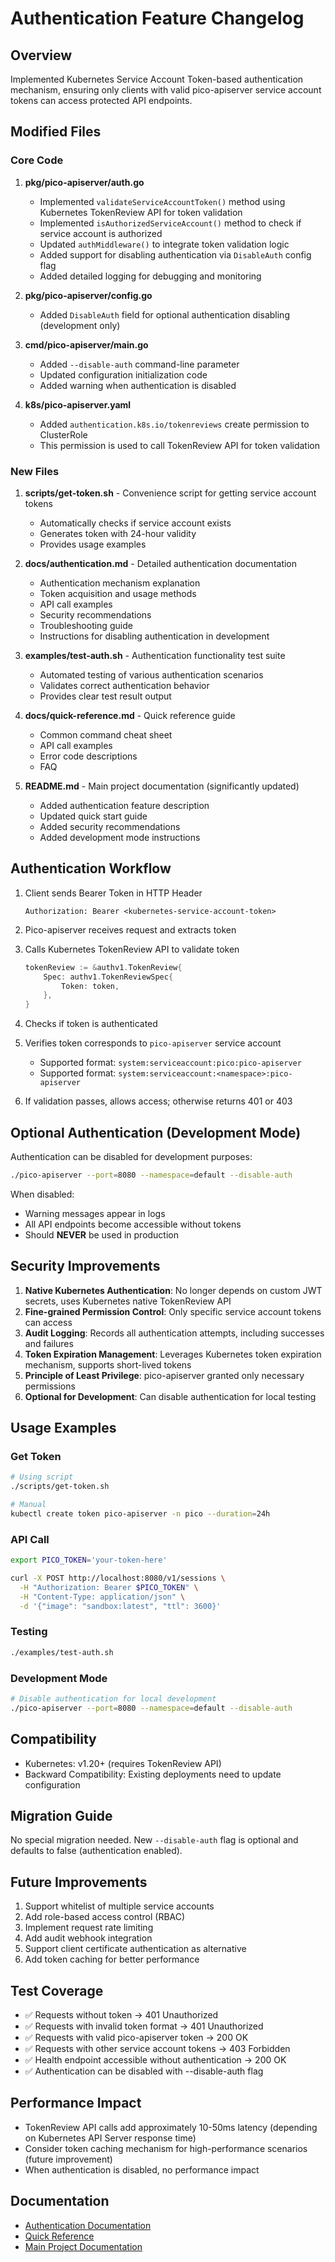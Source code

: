 # Authentication Feature Changelog

## Overview

Implemented Kubernetes Service Account Token-based authentication mechanism, ensuring only clients with valid pico-apiserver service account tokens can access protected API endpoints.

## Modified Files

### Core Code

1. **pkg/pico-apiserver/auth.go**
   - Implemented `validateServiceAccountToken()` method using Kubernetes TokenReview API for token validation
   - Implemented `isAuthorizedServiceAccount()` method to check if service account is authorized
   - Updated `authMiddleware()` to integrate token validation logic
   - Added support for disabling authentication via `DisableAuth` config flag
   - Added detailed logging for debugging and monitoring

2. **pkg/pico-apiserver/config.go**
   - Added `DisableAuth` field for optional authentication disabling (development only)

3. **cmd/pico-apiserver/main.go**
   - Added `--disable-auth` command-line parameter
   - Updated configuration initialization code
   - Added warning when authentication is disabled

4. **k8s/pico-apiserver.yaml**
   - Added `authentication.k8s.io/tokenreviews` create permission to ClusterRole
   - This permission is used to call TokenReview API for token validation

### New Files

1. **scripts/get-token.sh** - Convenience script for getting service account tokens
   - Automatically checks if service account exists
   - Generates token with 24-hour validity
   - Provides usage examples

2. **docs/authentication.md** - Detailed authentication documentation
   - Authentication mechanism explanation
   - Token acquisition and usage methods
   - API call examples
   - Security recommendations
   - Troubleshooting guide
   - Instructions for disabling authentication in development

3. **examples/test-auth.sh** - Authentication functionality test suite
   - Automated testing of various authentication scenarios
   - Validates correct authentication behavior
   - Provides clear test result output

4. **docs/quick-reference.md** - Quick reference guide
   - Common command cheat sheet
   - API call examples
   - Error code descriptions
   - FAQ

5. **README.md** - Main project documentation (significantly updated)
   - Added authentication feature description
   - Updated quick start guide
   - Added security recommendations
   - Added development mode instructions

## Authentication Workflow

1. Client sends Bearer Token in HTTP Header
   ```
   Authorization: Bearer <kubernetes-service-account-token>
   ```

2. Pico-apiserver receives request and extracts token

3. Calls Kubernetes TokenReview API to validate token
   ```go
   tokenReview := &authv1.TokenReview{
       Spec: authv1.TokenReviewSpec{
           Token: token,
       },
   }
   ```

4. Checks if token is authenticated

5. Verifies token corresponds to `pico-apiserver` service account
   - Supported format: `system:serviceaccount:pico:pico-apiserver`
   - Supported format: `system:serviceaccount:<namespace>:pico-apiserver`

6. If validation passes, allows access; otherwise returns 401 or 403

## Optional Authentication (Development Mode)

Authentication can be disabled for development purposes:

```bash
./pico-apiserver --port=8080 --namespace=default --disable-auth
```

When disabled:
- Warning messages appear in logs
- All API endpoints become accessible without tokens
- Should **NEVER** be used in production

## Security Improvements

1. **Native Kubernetes Authentication**: No longer depends on custom JWT secrets, uses Kubernetes native TokenReview API
2. **Fine-grained Permission Control**: Only specific service account tokens can access
3. **Audit Logging**: Records all authentication attempts, including successes and failures
4. **Token Expiration Management**: Leverages Kubernetes token expiration mechanism, supports short-lived tokens
5. **Principle of Least Privilege**: pico-apiserver granted only necessary permissions
6. **Optional for Development**: Can disable authentication for local testing

## Usage Examples

### Get Token

```bash
# Using script
./scripts/get-token.sh

# Manual
kubectl create token pico-apiserver -n pico --duration=24h
```

### API Call

```bash
export PICO_TOKEN='your-token-here'

curl -X POST http://localhost:8080/v1/sessions \
  -H "Authorization: Bearer $PICO_TOKEN" \
  -H "Content-Type: application/json" \
  -d '{"image": "sandbox:latest", "ttl": 3600}'
```

### Testing

```bash
./examples/test-auth.sh
```

### Development Mode

```bash
# Disable authentication for local development
./pico-apiserver --port=8080 --namespace=default --disable-auth
```

## Compatibility

- Kubernetes: v1.20+ (requires TokenReview API)
- Backward Compatibility: Existing deployments need to update configuration

## Migration Guide

No special migration needed. New `--disable-auth` flag is optional and defaults to false (authentication enabled).

## Future Improvements

1. Support whitelist of multiple service accounts
2. Add role-based access control (RBAC)
3. Implement request rate limiting
4. Add audit webhook integration
5. Support client certificate authentication as alternative
6. Add token caching for better performance

## Test Coverage

- ✅ Requests without token → 401 Unauthorized
- ✅ Requests with invalid token format → 401 Unauthorized
- ✅ Requests with valid pico-apiserver token → 200 OK
- ✅ Requests with other service account tokens → 403 Forbidden
- ✅ Health endpoint accessible without authentication → 200 OK
- ✅ Authentication can be disabled with --disable-auth flag

## Performance Impact

- TokenReview API calls add approximately 10-50ms latency (depending on Kubernetes API Server response time)
- Consider token caching mechanism for high-performance scenarios (future improvement)
- When authentication is disabled, no performance impact

## Documentation

- [Authentication Documentation](authentication.md)
- [Quick Reference](quick-reference.md)
- [Main Project Documentation](../README.md)
